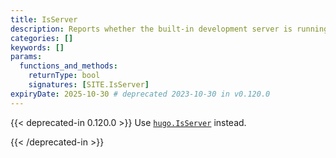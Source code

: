 ```yaml
---
title: IsServer
description: Reports whether the built-in development server is running.
categories: []
keywords: []
params:
  functions_and_methods:
    returnType: bool
    signatures: [SITE.IsServer]
expiryDate: 2025-10-30 # deprecated 2023-10-30 in v0.120.0
---
```


{{< deprecated-in 0.120.0 >}}
Use [`hugo.IsServer`] instead.

[`hugo.IsServer`]: /functions/hugo/isserver/
{{< /deprecated-in >}}
